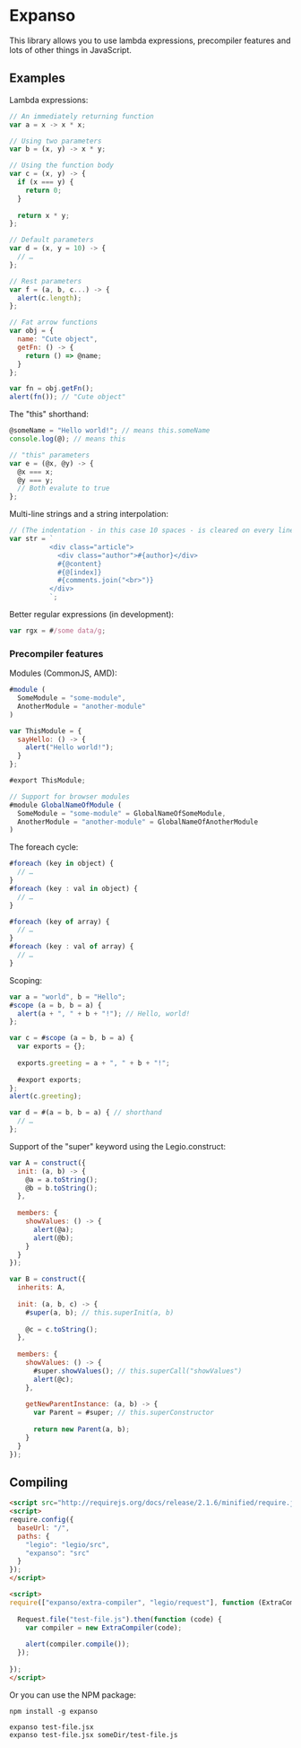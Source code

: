 Expanso
=======

This library allows you to use lambda expressions, precompiler features and lots of other things in JavaScript.

## Examples
Lambda expressions:
```JavaScript
// An immediately returning function
var a = x -> x * x;

// Using two parameters
var b = (x, y) -> x * y;

// Using the function body
var c = (x, y) -> {
  if (x === y) {
    return 0;
  }
  
  return x * y;
};

// Default parameters
var d = (x, y = 10) -> {
  // …
};

// Rest parameters
var f = (a, b, c...) -> {
  alert(c.length);
};

// Fat arrow functions
var obj = {
  name: "Cute object",
  getFn: () -> {
    return () => @name;
  }
};

var fn = obj.getFn();
alert(fn()); // "Cute object"
```

The "this" shorthand:
```JavaScript
@someName = "Hello world!"; // means this.someName
console.log(@); // means this

// "this" parameters
var e = (@x, @y) -> {
  @x === x;
  @y === y;
  // Both evalute to true
};
```

Multi-line strings and a string interpolation:
```JavaScript
// (The indentation - in this case 10 spaces - is cleared on every line)
var str = `
          <div class="article">
            <div class="author">#{author}</div>
            #{@content}
            #{@[index]}
            #{comments.join("<br>")}
          </div>
          `;
```

Better regular expressions (in development):
```JavaScript
var rgx = #/some data/g;
```

### Precompiler features

Modules (CommonJS, AMD):
```JavaScript
#module (
  SomeModule = "some-module",
  AnotherModule = "another-module"
)

var ThisModule = {
  sayHello: () -> {
    alert("Hello world!");
  }
};

#export ThisModule;

// Support for browser modules
#module GlobalNameOfModule (
  SomeModule = "some-module" = GlobalNameOfSomeModule,
  AnotherModule = "another-module" = GlobalNameOfAnotherModule
)
```

The foreach cycle:
```JavaScript
#foreach (key in object) {
  // …
}
#foreach (key : val in object) {
  // …
}

#foreach (key of array) {
  // …
}
#foreach (key : val of array) {
  // …
}
```

Scoping:
```JavaScript
var a = "world", b = "Hello";
#scope (a = b, b = a) {
  alert(a + ", " + b + "!"); // Hello, world!
};

var c = #scope (a = b, b = a) {
  var exports = {};
  
  exports.greeting = a + ", " + b + "!";
  
  #export exports;
};
alert(c.greeting);

var d = #(a = b, b = a) { // shorthand
  // …
};
```

Support of the "super" keyword using the Legio.construct:
```JavaScript
var A = construct({
  init: (a, b) -> {
    @a = a.toString();
    @b = b.toString();
  },
  
  members: {
    showValues: () -> {
      alert(@a);
      alert(@b);
    }
  }
});

var B = construct({
  inherits: A,
  
  init: (a, b, c) -> {
    #super(a, b); // this.superInit(a, b)
    
    @c = c.toString();
  },
  
  members: {
    showValues: () -> {
      #super.showValues(); // this.superCall("showValues")
      alert(@c);
    },
    
    getNewParentInstance: (a, b) -> {
      var Parent = #super; // this.superConstructor
      
      return new Parent(a, b);
    }
  }
});
```

## Compiling
```HTML
<script src="http://requirejs.org/docs/release/2.1.6/minified/require.js"></script>
<script>
require.config({
  baseUrl: "/",
  paths: {
    "legio": "legio/src",
    "expanso": "src"
  }
});
</script>

<script>
require(["expanso/extra-compiler", "legio/request"], function (ExtraCompiler, Request) {
  
  Request.file("test-file.js").then(function (code) {
    var compiler = new ExtraCompiler(code);
    
    alert(compiler.compile());
  });
  
});
</script>
```

Or you can use the NPM package:
```
npm install -g expanso

expanso test-file.jsx
expanso test-file.jsx someDir/test-file.js
```

